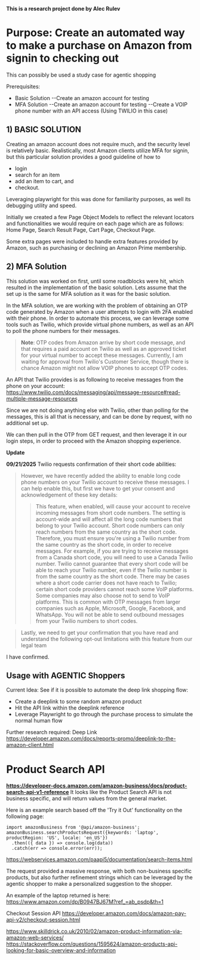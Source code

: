 **This is a research project done by Alec Rulev**


# Purpose: Create an automated way to make a purchase on Amazon from signin to checking out
This can possibly be used a study case for agentic shopping


Prerequisites:
- Basic Solution
--Create an amazon account for testing
- MFA Solution
--Create an amazon account for testing
--Create a VOIP phone number with an API access (Using TWILIO in this case)


## 1) BASIC SOLUTION

Creating an amazon account does not require much, and the security level is relatively basic. Realistically, most Amazon clients utilize MFA for signin, but this particular solution provides a good guideline of how to 
-  login 
- search for an item 
- add an item to cart, and 
-  checkout.

Leveraging playwright for this was done for familiarity purposes, as well its debugging utility and speed. 

Initially we created a few Page Object Models to reflect the relevant locators and functionalities we would require on each page which are as follows:
Home Page,
Search Result Page,
Cart Page,
Checkout Page.

Some extra pages were included to handle extra features provided by Amazon, such as purchasing or declining an Amazon Prime membership.

## 2) MFA Solution

This solution was worked on first, until some roadblocks were hit, which resulted in the implementation of the basic solution. Lets assume that the set up is the same for MFA solution as it was for the basic solution. 

In the MFA solution, we are working with the problem of obtaining an OTP code generated by Amazon when a user attempts to login with 2FA enabled with their phone. In order to automate this process, we can leverage some tools such as Twilio, which provide virtual phone numbers, as well as an API to poll the phone numbers for their messages. 
>**Note**: OTP codes from Amazon arrive by short code message, and that requires a paid account on Twilio as well as an approved ticket for your virtual number to accept these messages. Currently, I am waiting for approval from Twilio's Customer Service, though there is chance Amazon might not allow VOIP phones to accept OTP codes.

An API that Twilio provides is as following to receive messages from the phone on your account: https://www.twilio.com/docs/messaging/api/message-resource#read-multiple-message-resources

Since we are not doing anything else with Twilio, other than polling for the messages, this is all that is necessary, and can be done by request, with no additional set up.

We can then pull in the OTP from GET request, and then leverage it in our login steps, in order to proceed with the Amazon shopping experience.

**Update**

**09/21/2025** Twilio requests confirmation of their short code abilities:
>However, we have recently added the ability to enable long code phone numbers on your Twilio account to receive these messages. I can help enable this, but first we have to get your consent and acknowledgement of these key details:
>>This feature, when enabled, will cause your account to receive incoming messages from short code numbers. The setting is account-wide and will affect all the long code numbers that belong to your Twilio account.
>>Short code numbers can only reach numbers from the same country as the short code. Therefore, you must ensure you're using a Twilio number from the same country as the short code, in order to receive messages. For example, if you are trying to receive messages from a Canada short code, you will need to use a Canada Twilio number.
>>Twilio cannot guarantee that every short code will be able to reach your Twilio number, even if the Twilio number is from the same country as the short code. There may be cases where a short code carrier does not have reach to Twilio; certain short code providers cannot reach some VoIP platforms. Some companies may also choose not to send to VoIP platforms. This is common with OTP messages from larger companies such as Apple, Microsoft, Google, Facebook, and WhatsApp.
>>You will not be able to send outbound messages from your Twilio numbers to short codes.

>Lastly, we need to get your confirmation that you have read and understand the following opt-out limitations with this feature from our legal team

I have confirmed.



## Usage with AGENTIC Shoppers
Current Idea:
See if it is possible to automate the deep link shopping flow:
- Create a deeplink to some random amazon product
- Hit the API link within the deeplink reference
- Leverage Playwright to go through the purchase process to simulate the normal human flow

Further research required:
Deep Link
https://developer.amazon.com/docs/reports-promo/deeplink-to-the-amazon-client.html
# Product Search API
**https://developer-docs.amazon.com/amazon-business/docs/product-search-api-v1-reference**
It looks like the Product Search API is not business specific, and will return values from the general market.

Here is an example search based off the 'Try it Out' functionality on the following page:
```
import amazonBusiness from '@api/amazon-business';
amazonBusiness.searchProductsRequest({keywords: 'laptop', productRegion: 'US', locale: 'en_US'})
  .then(({ data }) => console.log(data))
  .catch(err => console.error(err));
```

https://webservices.amazon.com/paapi5/documentation/search-items.html

The request provided a massive response, with both non-business specific products, but also further refinement strings which can be leveraged by the agentic shopper to make a personalized suggestion to the shopper.

An example of the laptop returned is here: https://www.amazon.com/dp/B0947BJ67M?ref_=ab_psdp&th=1

Checkout Session API
https://developer.amazon.com/docs/amazon-pay-api-v2/checkout-session.html

https://www.skilldrick.co.uk/2010/02/amazon-product-information-via-amazon-web-services/
https://stackoverflow.com/questions/1595624/amazon-products-api-looking-for-basic-overview-and-information

